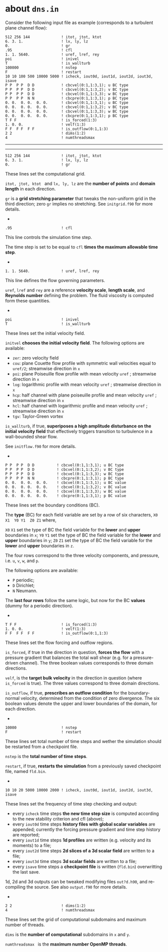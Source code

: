 # about `dns.in`

Consider the following input file as example (corresponds to a turbulent plane channel flow):

~~~
512 256 144              ! itot, jtot, ktot
6. 3. 1.                 ! lx, ly, lz
0.                       ! gr
.95                      ! cfl
1. 1. 5640.              ! uref, lref, rey
poi                      ! inivel
T                        ! is_wallturb
100000                   ! nstep
F                        ! restart
10 10 100 500 10000 5000 ! icheck, iout0d, iout1d, iout2d, iout3d, isave
P P  P P  D D            ! cbcvel(0:1,1:3,1); u BC type
P P  P P  D D            ! cbcvel(0:1,1:3,2); v BC type
P P  P P  D D            ! cbcvel(0:1,1:3,3); w BC type
P P  P P  N N            ! cbcpre(0:1,1:3,1); p BC type
0. 0.  0. 0.  0. 0.      ! cbcvel(0:1,1:3,1); u BC type
0. 0.  0. 0.  0. 0.      ! cbcvel(0:1,1:3,2); v BC type
0. 0.  0. 0.  0. 0.      ! cbcvel(0:1,1:3,3); w BC type
0. 0.  0. 0.  0. 0.      ! cbcpre(0:1,1:3,1); p BC type
T F F                    ! is_forced(1:3)
1. 0. 0.                 ! velf(1:3)
F F  F F  F F            ! is_outflow(0:1,1:3)
2 2                      ! dims(1:2)
4                        ! numthreadsmax
~~~

---
---

~~~
512 256 144              ! itot, jtot, ktot
6. 3. 1.                 ! lx, ly, lz
0.                       ! gr
~~~

These lines set the computational grid.

`itot, jtot, ktot ` and `lx, ly, lz` are the **number of points**  and **domain length** in each direction.

`gr` is a **grid stretching parameter** that tweaks the non-uniform grid in the third direction; zero `gr` implies no stretching. See `initgrid.f90` for more details.

-

~~~
.95                      ! cfl
~~~

This line controls the simulation time step.

The time step is set to be equal to `cfl` **times the maximum allowable time step**.

-

~~~
1. 1. 5640.              ! uref, lref, rey
~~~

This line defines the flow governing parameters.

`uref`, `lref` and `rey` are a reference **velocity scale**, **length scale**, and **Reynolds number** defining the problem. The fluid viscosity is computed form these quantities.

-

~~~
poi                      ! inivel
T                        ! is_wallturb
~~~

These lines set the initial velocity field.

`initvel` **chooses the initial velocity field**. The following options are available:

* `zer`: zero velocity field
* `cou`: plane Couette flow profile with symmetric wall velocities equal to `uref/2`; streamwise direction in `x`
* `poi`: plane Poiseuille flow profile with mean velocity `uref`                    ; streamwise direction in `x`
* `log`: logarithmic profile with mean velocity `uref`                              ; streamwise direction in `x`
* `hcp`: half channel with plane poiseuille profile and mean velocity `uref`        ; streamwise direction in `x`
* `hcl`: half channel with logarithmic profile and mean velocity `uref`             ; streamwise direction in `x`
* `tgv`: Taylor-Green vortex

`is_wallturb`, if true, **superiposes a high amplitude disturbance on the initial velocity field** that effectively triggers transition to turbulence in a wall-bounded shear flow.

See `initflow.f90` for more details.

-

~~~
P P  P P  D D          ! cbcvel(0:1,1:3,1); u BC type
P P  P P  D D          ! cbcvel(0:1,1:3,2); v BC type
P P  P P  D D          ! cbcvel(0:1,1:3,3); w BC type
P P  P P  N N          ! cbcpre(0:1,1:3,1); p BC type
0. 0.  0. 0.  0. 0.    ! cbcvel(0:1,1:3,1); u BC value
0. 0.  0. 0.  0. 0.    ! cbcvel(0:1,1:3,2); v BC value
0. 0.  0. 0.  0. 0.    ! cbcvel(0:1,1:3,3); w BC value
0. 0.  0. 0.  0. 0.    ! cbcpre(0:1,1:3,1); p BC value
~~~

These lines set the boundary conditions (BC). 

The **type** (BC) for each field variable are set by a row of six characters, `X0 X1  Y0 Y1  Z0 Z1` where,

`X0` `X1` set the type of BC the field variable for the **lower** and **upper** boundaries in `x`;
`Y0` `Y1` set the type of BC the field variable for the **lower** and **upper** boundaries in `y`;
`Z0` `Z1` set the type of BC the field variable for the **lower** and **upper** boundaries in `z`.

The four rows correspond to the three velocity components, and pressure, i.e. `u`, `v`, `w`, and `p`.

The following options are available:

* `P` periodic;
* `D` Dirichlet;
* `N` Neumann.

The **last four rows** follow the same logic, but now for the BC **values** (dummy for a periodic direction).

-
~~~
T F F                    ! is_forced(1:3)
1. 0. 0.                 ! velf(1:3)
F F  F F  F F            ! is_outflow(0:1,1:3)
~~~
These lines set the flow forcing and outflow regions. 

`is_forced`, if true in the direction in question, **forces the flow** with a pressure gradient that balances the total wall shear (e.g. for a pressure-driven channel). The three boolean values corresponds to three domain directions.

`velf`, is the **target bulk velocity** in the direction in question (where `is_forced` is true). The three values correspond to three domain directions.

`is_outflow`, if true, **prescribes an outflow condition** for the boundary-normal velocity, determined from the condition of zero divergence. The six boolean values denote the upper and lower boundaries of the domain, for each direction.

-

~~~
10000                    ! nstep
F                        ! restart
~~~
These lines set total number of time steps and wether the simulation should be restarted from a checkpoint file.

`nstep` is the **total number of time steps**.

`restart`, if true, **restarts the simulation** from a previously saved checkpoint file, named `fld.bin`.

-

~~~
10 10 20 5000 10000 2000 ! icheck, iout0d, iout1d, iout2d, iout3d, isave
~~~

These lines set the frequency of time step checking and output:

* every `icheck` time steps **the new time step size** is computed according to the new stability criterion and cfl (above);
* every `iout0d` time steps **history files with global scalar variables** are appended; currently the forcing pressure gradient and time step history are reported;
* every `iout1d` time steps **1d profiles** are written (e.g. velocity and its moments) to a file;
* every `iout2d` time steps **2d slices of a 3d scalar field** are written to a file;
* every `iout3d` time steps **3d scalar fields** are written to a file;
* every `isave`  time steps a **checkpoint file** is written (`fld.bin`) overwritting the last save.

1d, 2d and 3d outputs can be tweaked modifying files `out?d.h90`, and re-compiling the source. See also `output.f90` for more details.

-

~~~
2 2                      ! dims(1:2)
4                        ! numthreadsmax
~~~

These lines set the grid of computational subdomains and maximum number of threads.

`dims` is the **number of computational** subdomains in `x` and `y`.

`numthreadsmax ` is the **maximum number OpenMP threads**.
